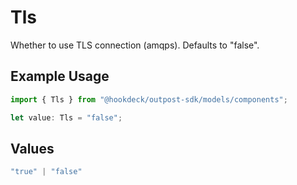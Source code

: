 # Tls

Whether to use TLS connection (amqps). Defaults to "false".

## Example Usage

```typescript
import { Tls } from "@hookdeck/outpost-sdk/models/components";

let value: Tls = "false";
```

## Values

```typescript
"true" | "false"
```